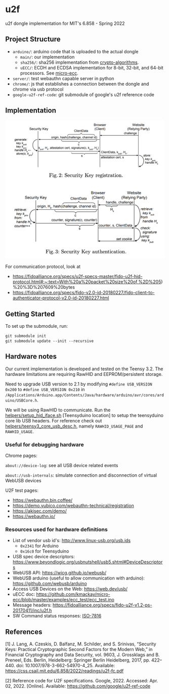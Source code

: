 # u2f

u2f dongle implementation for MIT's 6.858 - Spring 2022

## Project Structure

- `arduino/`: arduino code that is uploaded to the actual dongle
  - `main/`: our implementation
  - `sha256/`: sha256 implementation from [crypto-algorithms](https://github.com/B-Con/crypto-algorithms).
  - `uECC/`: ECDH and ECDSA implementation for 8-bit, 32-bit, and 64-bit processors. See [micro-ecc](https://github.com/kmackay/micro-ecc).
- `server/`: test webauthn capable server in python
- `chrome/`: js that establishes a connection between the dongle and chrome via usb protocol
- `google-u2f-ref-code`: git submodule of google's u2f reference code

## Implementation

![doc/security_key_flow_diagram.png](doc/security_key_flow_diagram.png)

For communication protocol, look at

- https://fidoalliance.org/specs/u2f-specs-master/fido-u2f-hid-protocol.html#:~:text=With%20a%20packet%20size%20of,%2D%205)%20%3D%207609%20bytes
- https://fidoalliance.org/specs/fido-v2.0-id-20180227/fido-client-to-authenticator-protocol-v2.0-id-20180227.html

## Getting Started
To set up the submodule, run:
```
git submodule init
git submodule update --init --recursive
```

## Hardware notes

Our current implementation is developed and tested on the Teensy 3.2. The hardware limitations
are requiring RawHID and EEPROM/persistent storage.

Need to upgrade USB version to 2.1 by modifying `#define USB_VERSION 0x200` to `#define USB_VERSION 0x210` in `/Applications/Arduino.app/Contents/Java/hardware/arduino/avr/cores/arduino/USBCore.h`.

We will be using RawHID to communicate. Run the [helpers/setup_hid_iface.sh](helpers/setup_hid_iface.sh)
[Teensyduino location]
to setup the teensyduino core lib USB headers. For reference check out 
[helpers/teensy3_core_usb_desc.h](helpers/teensy3_core_usb_desc.h), 
namely `RAWHID_USAGE_PAGE` and `RAWHID_USAGE`.

### Useful for debugging hardware

Chrome pages:

`about://device-log`: see all USB device related events

`about://usb-internals`: simulate connection and disconnection of virtual WebUSB devices

U2F test pages:
- https://webauthn.bin.coffee/  
- https://demo.yubico.com/webauthn-technical/registration
- https://akisec.com/demo/
- https://webauthn.io/

### Resources used for hardware definitions

- List of vendor usb id's: http://www.linux-usb.org/usb.ids
  - `0x2341` for Arduino
  - `0x16c0` for Teensyduino
- USB spec device descriptors: https://www.beyondlogic.org/usbnutshell/usb5.shtml#DeviceDescriptors
- WebUSB API: https://wicg.github.io/webusb/
- WebUSB arduino (useful to allow communication with arduino): https://github.com/webusb/arduino
- Access USB Devices on the Web: https://web.dev/usb/
- uECC doc: https://github.com/kmackay/micro-ecc/blob/master/examples/ecc_test/ecc_test.ino
- Message headers: https://fidoalliance.org/specs/fido-u2f-v1.2-ps-20170411/inc/u2f.h
- SW Command status responses: [ISO-7816]()

## References

[1] J. Lang, A. Czeskis, D. Balfanz, M. Schilder, and S. Srinivas, “Security Keys: Practical Cryptographic Second Factors for the Modern Web,” in Financial Cryptography and Data Security, vol. 9603, J. Grossklags and B. Preneel, Eds. Berlin, Heidelberg: Springer Berlin Heidelberg, 2017, pp. 422–440. doi: 10.1007/978-3-662-54970-4_25. Available: https://css.csail.mit.edu/6.858/2022/readings/u2f-fc.pdf

[2] Reference code for U2F specifications. Google, 2022. Accessed: Apr. 02, 2022. [Online]. Available: https://github.com/google/u2f-ref-code
